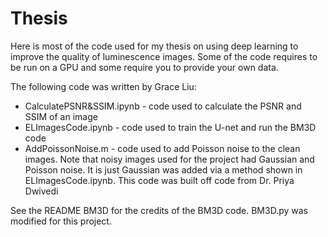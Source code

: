 # Thesis
Here is most of the code used for my thesis on using deep learning to improve the quality of luminescence images.
Some of the code requires to be run on a GPU and some require you to provide your own data.

The following code was written by Grace Liu:
- CalculatePSNR&SSIM.ipynb - code used to calculate the PSNR and SSIM of an image
- ELImagesCode.ipynb - code used to train the U-net and run the BM3D code
- AddPoissonNoise.m - code used to add Poisson noise to the clean images. Note that noisy images used for the project had Gaussian and Poisson noise. It is just Gaussian was added via a method shown in ELImagesCode.ipynb. This code was built off code from Dr. Priya Dwivedi

See the README BM3D for the credits of the BM3D code. BM3D.py was modified for this project.
